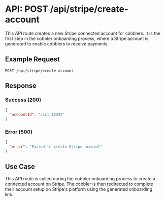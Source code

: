 # API: POST /api/stripe/create-account

This API route creates a new Stripe connected account for cobblers. It is the first step in the cobbler onboarding process, where a Stripe account is generated to enable cobblers to receive payments.

## Example Request

```http
POST /api/stripe/create-account
```

## Response

### Success (200)

```json
{
  "accountId": "acct_12345"
}
```

### Error (500)

```json
{
  "error": "Failed to create Stripe account"
}
```

## Use Case

This API route is called during the cobbler onboarding process to create a connected account on Stripe. The cobbler is then redirected to complete their account setup on Stripe's platform using the generated onboarding link.
